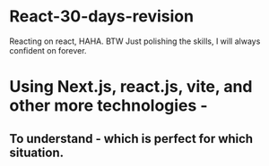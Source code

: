 # React-30-days-revision
Reacting on react, HAHA. BTW Just polishing the skills, I will always confident on forever.

# Using Next.js, react.js, vite, and other more technologies - 
## To understand - which is perfect for which situation.
